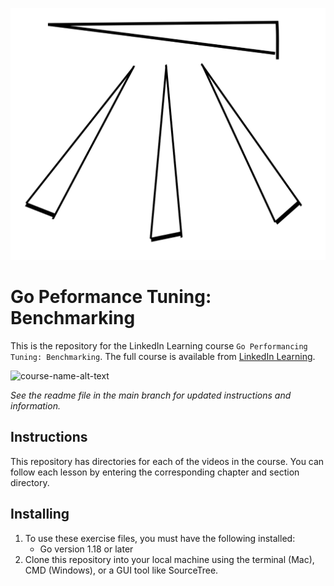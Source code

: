![benchmark drawing](benchmark.svg)

# Go Peformance Tuning: Benchmarking

This is the repository for the LinkedIn Learning course `Go Performancing Tuning: Benchmarking`. The full course is available from [LinkedIn Learning][lil-course-url].

![course-name-alt-text][lil-thumbnail-url] 

_See the readme file in the main branch for updated instructions and information._
## Instructions

This repository has directories for each of the videos in the course.  You can follow each lesson by entering the corresponding chapter and section directory.

## Installing
1. To use these exercise files, you must have the following installed:
    - Go version 1.18 or later
2. Clone this repository into your local machine using the terminal (Mac), CMD (Windows), or a GUI tool like SourceTree.


[0]: # (Replace these placeholder URLs with actual course URLs)

[lil-course-url]: https://www.linkedin.com/learning/
[lil-thumbnail-url]: http://

